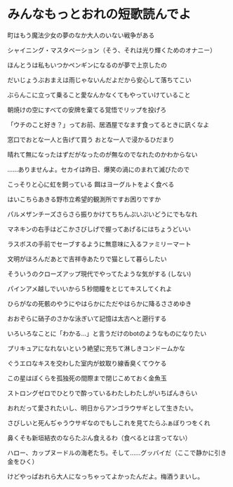 # みんなもっとおれの短歌読んでよ

町はもう魔法少女の夢のなか大人のいない戦争がある

シャイニング・マスタベーション（そう、それは光り輝くためのオナニー）

ほんとうは私もいつかペンギンになるのが夢で上京したの

だいじょうぶおまえは雨じゃないんだよだから安心して落ちてこい

ぶらんこに立って乗ること愛なんかなくてもやっていけていること

朝焼けの空にすべての安牌を棄てる覚悟でリップを投げろ

「ウチのこと好き？」ってお前、居酒屋でなます食ってるときに訊くなよ

窓口でおとな一人と告げて買う おとな一人で浸かるひだまり

晴れて無になったはずだがなったのが無なのでなれたのかわからない

……ありませんよ。セカイは昨日、爆笑の渦にのまれて滅びたので

こっそりと心に虹を飼っている 餌はヨーグルトをよく食べる

はいこちらあきる野市立希望的観測所ですお困りですか

パルメザンチーズさらさら振りかけてちちんぷいぷいどうにでもなれ

マネキンの右手はどこかさびしげで握ってあげるにはちょうどいい

ラスボスの手前でセーブするように無意味に入るファミリーマート

文明がほろんだあとで吉祥寺あたりで猫として暮らしたい

そういうのクローズアップ現代でやってたような気がする \(しない\)

パインアメ越しでいいから５秒間瞳をとじてキスしてくれよ

ひらがなの死骸のやうにやはらかにただやはらかに降るささめゆき

おおぞらに硝子のさかな泳ぎいて記憶は太古へと遡行する

いろいろなことに「わかる…」と言うだけのbotのようなものになりたい

プリキュアになれないという絶望に充ちて淋しきコンドームかな

ぐうエロなキスを交わした室内が蚊取り線香臭くてウケる

この星はぼくらを孤独死の間際まで閉じこめておく金魚玉

ストロングゼロでひとりで酔っているわたしわたしがいちばんきらい

おれだって愛されたいし、明日からアンゴラウサギとして生きたい。

さびしいと死んぢゃうウサギなのでもしこれを見てたらふぁぼりつをくれ

鼻くそも新垣結衣のならたぶん食えるわ（食べるとは言ってない）

ハロー、カップヌードルの海老たち。そして……グッバイだ（ここで静かに引き金をひく）

けどやっぱおれら大人になっちゃってよかったんだよ。梅酒うまいし。

